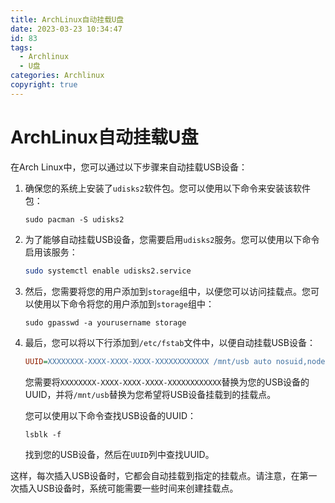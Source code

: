 ```yaml
---
title: ArchLinux自动挂载U盘
date: 2023-03-23 10:34:47
id: 83
tags: 
  - Archlinux
  - U盘
categories: Archlinux
copyright: true
---
```


# ArchLinux自动挂载U盘

在Arch Linux中，您可以通过以下步骤来自动挂载USB设备：

1. 确保您的系统上安装了`udisks2`软件包。您可以使用以下命令来安装该软件包：

   ```
   sudo pacman -S udisks2
   ```

2. 为了能够自动挂载USB设备，您需要启用`udisks2`服务。您可以使用以下命令启用该服务：

   ```bash
   sudo systemctl enable udisks2.service
   ```

3. 然后，您需要将您的用户添加到`storage`组中，以便您可以访问挂载点。您可以使用以下命令将您的用户添加到`storage`组中：

   ```css
   sudo gpasswd -a yourusername storage
   ```

4. 最后，您可以将以下行添加到`/etc/fstab`文件中，以便自动挂载USB设备：

   ```ini
   UUID=XXXXXXXX-XXXX-XXXX-XXXX-XXXXXXXXXXXX /mnt/usb auto nosuid,nodev,nofail,x-gvfs-show 0 0
   ```

   您需要将`XXXXXXXX-XXXX-XXXX-XXXX-XXXXXXXXXXXX`替换为您的USB设备的UUID，并将`/mnt/usb`替换为您希望将USB设备挂载到的挂载点。

   您可以使用以下命令查找USB设备的UUID：

   ```
   lsblk -f
   ```

   找到您的USB设备，然后在`UUID`列中查找UUID。

这样，每次插入USB设备时，它都会自动挂载到指定的挂载点。请注意，在第一次插入USB设备时，系统可能需要一些时间来创建挂载点。